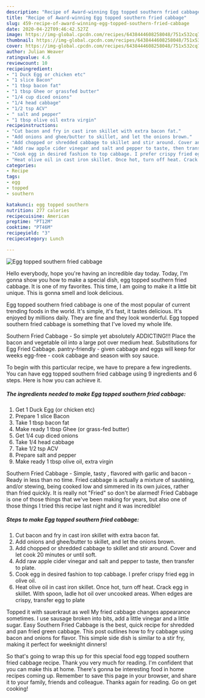 ```yaml
---
description: "Recipe of Award-winning Egg topped southern fried cabbage"
title: "Recipe of Award-winning Egg topped southern fried cabbage"
slug: 459-recipe-of-award-winning-egg-topped-southern-fried-cabbage
date: 2020-04-22T09:46:42.527Z
image: https://img-global.cpcdn.com/recipes/6438444608258048/751x532cq70/egg-topped-southern-fried-cabbage-recipe-main-photo.jpg
thumbnail: https://img-global.cpcdn.com/recipes/6438444608258048/751x532cq70/egg-topped-southern-fried-cabbage-recipe-main-photo.jpg
cover: https://img-global.cpcdn.com/recipes/6438444608258048/751x532cq70/egg-topped-southern-fried-cabbage-recipe-main-photo.jpg
author: Julian Weaver
ratingvalue: 4.6
reviewcount: 10
recipeingredient:
- "1 Duck Egg or chicken etc"
- "1 slice Bacon"
- "1 tbsp bacon fat"
- "1 tbsp Ghee or grassfed butter"
- "1/4 cup diced onions"
- "1/4 head cabbage"
- "1/2 tsp ACV"
- " salt and pepper"
- "1 tbsp olive oil extra virgin"
recipeinstructions:
- "Cut bacon and fry in cast iron skillet with extra bacon fat."
- "Add onions and ghee/butter to skillet, and let the onions brown."
- "Add chopped or shredded cabbage to skillet and stir around. Cover and let cook 20 minutes or until soft."
- "Add raw apple cider vinegar and salt and pepper to taste, then transfer to plate."
- "Cook egg in desired fashion to top cabbage. I prefer crispy fried egg in olive oil."
- "Heat olive oil in cast iron skillet. Once hot, turn off heat. Crack egg in skillet. With spoon, ladle hot oil over uncooked areas. When edges are crispy, transfer egg to plate"
categories:
- Recipe
tags:
- egg
- topped
- southern

katakunci: egg topped southern 
nutrition: 277 calories
recipecuisine: American
preptime: "PT12M"
cooktime: "PT46M"
recipeyield: "3"
recipecategory: Lunch

---
```



![Egg topped southern fried cabbage](https://img-global.cpcdn.com/recipes/6438444608258048/751x532cq70/egg-topped-southern-fried-cabbage-recipe-main-photo.jpg)

Hello everybody, hope you're having an incredible day today. Today, I'm gonna show you how to make a special dish, egg topped southern fried cabbage. It is one of my favorites. This time, I am going to make it a little bit unique. This is gonna smell and look delicious.

Egg topped southern fried cabbage is one of the most popular of current trending foods in the world. It's simple, it's fast, it tastes delicious. It's enjoyed by millions daily. They are fine and they look wonderful. Egg topped southern fried cabbage is something that I've loved my whole life.

Southern Fried Cabbage - So simple yet absolutely ADDICTING!!! Place the bacon and vegetable oil into a large pot over medium heat. Substitutions for Egg Fried Cabbage. pantry-friendly - given cabbage and eggs will keep for weeks egg-free - cook cabbage and season with soy sauce.


To begin with this particular recipe, we have to prepare a few ingredients. You can have egg topped southern fried cabbage using 9 ingredients and 6 steps. Here is how you can achieve it.

##### The ingredients needed to make Egg topped southern fried cabbage:

1. Get 1 Duck Egg (or chicken etc)
1. Prepare 1 slice Bacon
1. Take 1 tbsp bacon fat
1. Make ready 1 tbsp Ghee (or grass-fed butter)
1. Get 1/4 cup diced onions
1. Take 1/4 head cabbage
1. Take 1/2 tsp ACV
1. Prepare  salt and pepper
1. Make ready 1 tbsp olive oil, extra virgin


Southern Fried Cabbage - Simple, tasty , flavored with garlic and bacon -Ready in less than no time. Fried cabbage is actually a mixture of sautéing, and/or stewing, being cooked low and simmered in its own juices, rather than fried quickly. It is really not &#34;Fried&#34; so don&#39;t be alarmed! Fried Cabbage is one of those things that we&#39;ve been making for years, but also one of those things I tried this recipe last night and it was incredible! 

##### Steps to make Egg topped southern fried cabbage:

1. Cut bacon and fry in cast iron skillet with extra bacon fat.
1. Add onions and ghee/butter to skillet, and let the onions brown.
1. Add chopped or shredded cabbage to skillet and stir around. Cover and let cook 20 minutes or until soft.
1. Add raw apple cider vinegar and salt and pepper to taste, then transfer to plate.
1. Cook egg in desired fashion to top cabbage. I prefer crispy fried egg in olive oil.
1. Heat olive oil in cast iron skillet. Once hot, turn off heat. Crack egg in skillet. With spoon, ladle hot oil over uncooked areas. When edges are crispy, transfer egg to plate


Topped it with sauerkraut as well My fried cabbage changes appearance sometimes. I use sausage broken into bits, add a little vinegar and a little sugar. Easy Southern Fried Cabbage is the best, quick recipe for shredded and pan fried green cabbage. This post outlines how to fry cabbage using bacon and onions for flavor. This simple side dish is similar to a stir fry, making it perfect for weeknight dinners! 

So that's going to wrap this up for this special food egg topped southern fried cabbage recipe. Thank you very much for reading. I'm confident that you can make this at home. There's gonna be interesting food in home recipes coming up. Remember to save this page in your browser, and share it to your family, friends and colleague. Thanks again for reading. Go on get cooking!
